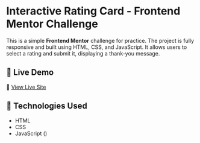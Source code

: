 # Interactive Rating Card - Frontend Mentor Challenge

This is a simple **Frontend Mentor** challenge for practice. The project is fully responsive and built using HTML, CSS, and JavaScript. It allows users to select a rating and submit it, displaying a thank-you message.

## 🚀 Live Demo
🔗 [View Live Site](https://amitkumar1590.github.io/Interactive-Rating-Card/)

## 📌 Technologies Used
- HTML
- CSS 
- JavaScript ()
